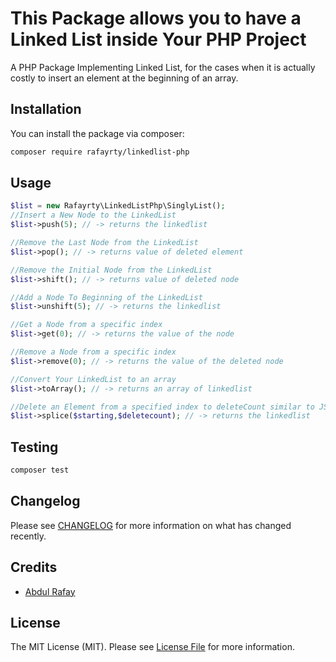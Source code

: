 # This Package allows you to have a Linked List inside Your PHP Project

<!-- [![Latest Version on Packagist](https://img.shields.io/packagist/v/rafayrty/linkedlist-php.svg?style=flat-square)](https://packagist.org/packages/rafayrty/linkedlist-php)
[![Tests](https://github.com/rafayrty/linkedlist-php/actions/workflows/run-tests.yml/badge.svg?branch=main)](https://github.com/rafayrty/linkedlist-php/actions/workflows/run-tests.yml)
[![Total Downloads](https://img.shields.io/packagist/dt/rafayrty/linkedlist-php.svg?style=flat-square)](https://packagist.org/packages/rafayrty/linkedlist-php) -->

A PHP Package Implementing Linked List, for the cases when it is actually costly to
insert an element at the beginning of an array.

## Installation

You can install the package via composer:

```bash
composer require rafayrty/linkedlist-php
```

## Usage

```php
$list = new Rafayrty\LinkedListPhp\SinglyList();
//Insert a New Node to the LinkedList
$list->push(5); // -> returns the linkedlist

//Remove the Last Node from the LinkedList
$list->pop(); // -> returns value of deleted element

//Remove the Initial Node from the LinkedList
$list->shift(); // -> returns value of deleted node

//Add a Node To Beginning of the LinkedList
$list->unshift(5); // -> returns the linkedlist

//Get a Node from a specific index 
$list->get(0); // -> returns the value of the node

//Remove a Node from a specific index 
$list->remove(0); // -> returns the value of the deleted node

//Convert Your LinkedList to an array
$list->toArray(); // -> returns an array of linkedlist

//Delete an Element from a specified index to deleteCount similar to JS array splice
$list->splice($starting,$deletecount); // -> returns the linkedlist


```

## Testing

```bash
composer test
```

## Changelog

Please see [CHANGELOG](CHANGELOG.md) for more information on what has changed recently.


## Credits

- [Abdul Rafay](https://github.com/rafayrty)

## License

The MIT License (MIT). Please see [License File](LICENSE.md) for more information.
